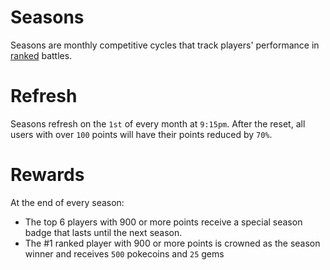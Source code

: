 # Seasons

Seasons are monthly competitive cycles that track players' performance in [ranked](./commands/battle.md#cross-server) battles.

# Refresh

Seasons refresh on the `1st` of every month at `9:15pm`. After the reset, all users with over `100` points will have their points reduced by `70%`.

# Rewards

At the end of every season:
- The top 6 players with 900 or more points receive a special season badge that lasts until the next season.
- The #1 ranked player with 900 or more points is crowned as the season winner and receives `500` pokecoins and `25` gems